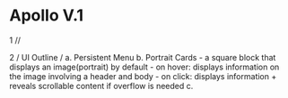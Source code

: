 # Apollo V.1

1 //

2 / UI Outline / 
    a. Persistent Menu
    b. Portrait Cards
        - a square block that displays an image(portrait) by default
        - on hover: displays information on the image involving a header and body
        - on click: displays information + reveals scrollable content if overflow is needed
    c.
